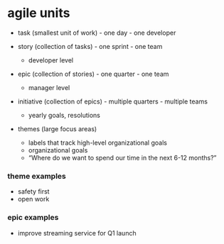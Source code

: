 # agile units

- task (smallest unit of work) - one day - one developer

- story (collection of tasks) - one sprint - one team
  - developer level

- epic (collection of stories)  - one quarter - one team
  - manager level

- initiative (collection of epics) - multiple quarters - multiple teams
  - yearly goals, resolutions

- themes (large focus areas)
  - labels that track high-level organizational goals
  - organizational goals
  - “Where do we want to spend our time in the next 6-12 months?”


### theme examples

- safety first
- open work

### epic examples

- improve streaming service for Q1 launch
